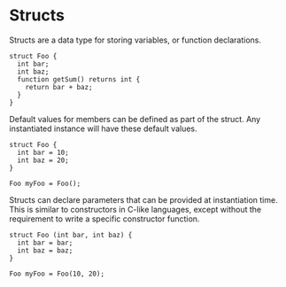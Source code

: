 # Structs

Structs are a data type for storing variables, or function declarations.

```waki
struct Foo {
  int bar;
  int baz;
  function getSum() returns int {
    return bar + baz;
  }
}
```

Default values for members can be defined as part of the struct. Any
instantiated instance will have these default values.

```waki
struct Foo {
  int bar = 10;
  int baz = 20;
}

Foo myFoo = Foo();
```

Structs can declare parameters that can be provided at instantiation time.
This is similar to constructors in C-like languages, except without the
requirement to write a specific constructor function.

```waki
struct Foo (int bar, int baz) {
  int bar = bar;
  int baz = baz;
}

Foo myFoo = Foo(10, 20);
```
